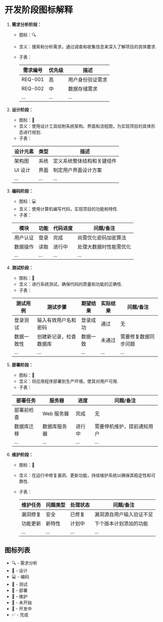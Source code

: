 # 开发阶段图标解释

1. **需求分析阶段：**
    - 图标：🔍
    - 含义：搜索和分析需求，通过调查和收集信息来深入了解项目的具体要求.
    - 子表：

      | 需求编号    | 优先级 | 描述       |
      |---------|-----|----------|
      | REQ-001 | 高   | 用户身份验证需求 |
      | REQ-002 | 中   | 数据存储需求   |
      | ...     | ... | ...      |
2. **设计阶段：**
    - 图标：📐
    - 含义：使用设计工具绘制系统架构、界面和流程图，为实现项目的具体形态进行规划.
    - 子表：

   | 设计元素  | 类型  | 描述            |
   |-------|-----|---------------|
   | 架构图   | 系统  | 定义系统整体结构和关键组件 |
   | UI 设计 | 界面  | 制定用户界面设计方案    |
   | ...   | ... | ...           |

3. **编码阶段：**
    - 图标：💻
    - 含义：使用计算机编写代码，实现项目的功能和特性.
    - 子表：

   | 模块   | 功能  | 代码进度 | 问题/备注       |
   |------|-----|------|-------------|
   | 用户认证 | 登录  | 完成   | 尚需优化密码加密算法  |
   | 数据操作 | 读取  | 进行中  | 处理大数据时性能需优化 |
   | ...  | ... | ...  | ...         |

4. **测试阶段：**
    - 图标：🧪
    - 含义：进行系统测试，确保代码的质量和功能的正确性.
    - 子表：

   | 测试用例  | 测试步骤        | 期望结果 | 实际结果 | 问题/备注      |
   |-------|-------------|------|------|------------|
   | 登录测试  | 输入有效用户名和密码  | 登录成功 | 通过   | 无          |
   | 数据一致性 | 创建新记录，检查数据库 | 数据一致 | 未通过  | 需要修复数据同步问题 |
   | ...   | ...         | ...  | ...  | ...        |

5. **部署阶段：**
    - 图标：🚢
    - 含义：将应用程序部署到生产环境，使其对用户可用.
    - 子表：

   | 部署任务  | 服务器     | 进度  | 问题/备注         |
   |-------|---------|-----|---------------|
   | 部署前检查 | Web 服务器 | 完成  | 无             |
   | 数据库迁移 | 数据库服务器  | 进行中 | 需要停机维护，提前通知用户 |
   | ...   | ...     | ... | ...           |

6. **维护阶段：**
    - 图标：🔧
    - 含义：在运行中修复漏洞、更新功能，持续维护系统以确保其稳定性和可靠性.
    - 子表：
 
      | 维护任务 | 问题类型 | 处理状态 | 问题/备注        |
      |------|------|------|--------------|
      | 漏洞修复 | 安全   | 已修复  | 漏洞源自用户输入验证不足 |
      | 功能更新 | 新特性  | 计划中  | 下个版本计划添加的功能  |
      | ...  | ...  | ...  | ...          |

## 图标列表

- 🔍 - 需求分析
- 📐 - 设计
- 💻 - 编码
- 🧪 - 测试
- 🚢 - 部署
- 🔧 - 维护
- 📆 - 未开始
- 🚀 - 开发中
- ✅ - 完成